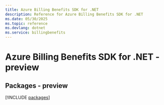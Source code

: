 ```yaml
---
title: Azure Billing Benefits SDK for .NET
description: Reference for Azure Billing Benefits SDK for .NET
ms.date: 05/30/2025
ms.topic: reference
ms.devlang: dotnet
ms.service: billingbenefits
---
```

# Azure Billing Benefits SDK for .NET - preview
## Packages - preview
[!INCLUDE [packages](billing-benefits-index.md)]